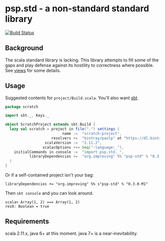 psp.std - a non-standard standard library
=========================================

[![Build Status](https://travis-ci.org/paulp/psp-std.svg?branch=master)](https://travis-ci.org/paulp/psp-std)

Background
----------

The scala standard library is lacking. This library attempts to fill some of the gaps and play defense against its hostility to correctness where possible.
See [views](views.md) for some details.

Usage
-----

Suggested contents for ```project/Build.scala```. You'll also want [sbt](https://github.com/paulp/sbt-extras).

```scala
package scratch

import sbt._, Keys._

object ScratchProject extends sbt.Build {
  lazy val scratch = project in file(".") settings (
                          name :=  "scratch-project",
                     resolvers +=  "bintray/paulp" at "https://dl.bintray.com/paulp/maven",
                  scalaVersion :=  "2.11.2",
                 scalacOptions ++= Seq("-language:_"),
    initialCommands in console :=  "import psp.std._",
           libraryDependencies +=  "org.improving" %% "psp-std" % "0.3.0-M1"
  )
}
```

Or if a self-contained project isn't your bag:
```
libraryDependencies += "org.improving" %% s"psp-std" % "0.3.0-M1"
```

Then ```sbt console``` and you can look around.
```
scala> Array(1, 2) === Array(1, 2)
res0: Boolean = true
```

Requirements
------------

scala 2.11.x, java 6+ at this moment. java 7+ is a near-inevitability.
